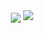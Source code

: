 <!-- ### Hi there 👋 -->

<div id="header" align="center">
  <!-- <img align="center" src="https://github-readme-stats.vercel.app/api?username=andrejustinnn&count_private=true&show_icons=true&theme=dark" /> -->
<!--   <img align="center" src="http://github-readme-streak-stats.herokuapp.com?user=andrejustinnn&hide_border=true" /> -->
  <img align="center" src="http://github-profile-summary-cards.vercel.app/api/cards/profile-details?username=andrejustinnn&theme=nord_dark"/>
  <img src="https://profile-counter.glitch.me/sagar-viradiya/count.svg" />
</div>

<!-- <div id="header" align="center">
  <img align="center" src="https://spotify-recently-played-readme.vercel.app/api?user=andrejustinnn&count=1" />
</div> -->
<!--START_SECTION:waka-->

<!--END_SECTION:waka-->


<!--
**andrejustinnn/andrejustinnn** is a ✨ _special_ ✨ repository because its `README.md` (this file) appears on your GitHub profile.

Here are some ideas to get you started:

- 🔭 I’m currently working on Avian Brands
- 🌱 I’m currently learning ...
- 👯 I’m looking to collaborate on ...
- 🤔 I’m looking for help with ...
- 💬 Ask me about ...
- 📫 How to reach me: ...
- 😄 Pronouns: ...
- ⚡ Fun fact: ...
-->
